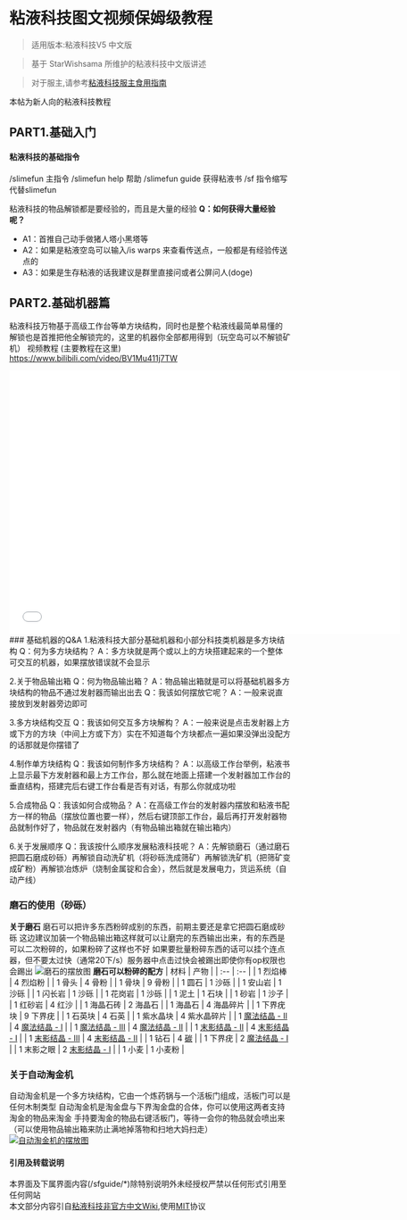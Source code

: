 #  粘液科技图文视频保姆级教程

> 适用版本:粘液科技V5 中文版

> 基于 StarWishsama 所维护的粘液科技中文版讲述

> 对于服主,请参考[粘液科技服主食用指南](https://www.mcbbs.net/thread-1479857-1-1.html)

本帖为新人向的粘液科技教程


## PART1.基础入门

#### 粘液科技的基础指令
/slimefun 主指令
/slimefun help 帮助
/slimefun guide 获得粘液书
/sf 指令缩写代替slimefun

粘液科技的物品解锁都是要经验的，而且是大量的经验
**Q：如何获得大量经验呢？**
- A1：首推自己动手做猪人塔小黑塔等
- A2：如果是粘液空岛可以输入/is warps 来查看传送点，一般都是有经验传送点的
- A3：如果是生存粘液的话我建议是群里直接问或者公屏问人(doge)
## PART2.基础机器篇

粘液科技万物基于高级工作台等单方块结构，同时也是整个粘液线最简单易懂的
解锁也是首推把他全解锁完的，这里的机器你全部都用得到（玩空岛可以不解锁矿机）
视频教程 (主要教程在这里)
https://www.bilibili.com/video/BV1Mu411j7TW
<iframe src="//player.bilibili.com/player.html?aid=av530675462&bvid=BV1Mu411j7TW&cid=395043780&page=1" scrolling="no" border="0" frameborder="no" framespacing="0" allowfullscreen="true" width="700px" height="472px"> </iframe>
### 基础机器的Q&A
1.粘液科技大部分基础机器和小部分科技类机器是多方块结构
Q：何为多方块结构？
A：多方块就是两个或以上的方块搭建起来的一个整体可交互的机器，如果摆放错误就不会显示

2.关于物品输出箱
Q：何为物品输出箱？
A：物品输出箱就是可以将基础机器多方块结构的物品不通过发射器而输出出去
Q：我该如何摆放它呢？
A：一般来说直接放到发射器旁边即可

3.多方块结构交互
Q：我该如何交互多方块解构？
A：一般来说是点击发射器上方或下方的方块（中间上方或下方）实在不知道每个方块都点一遍如果没弹出没配方的话那就是你摆错了

4.制作单方块结构
Q：我该如何制作多方块结构？
A：以高级工作台举例，粘液书上显示最下方发射器和最上方工作台，那么就在地面上搭建一个发射器加工作台的垂直结构，搭建完后右键工作台看是否有对话，有那么你就成功啦

5.合成物品
Q：我该如何合成物品？
A：在高级工作台的发射器内摆放和粘液书配方一样的物品（摆放位置也要一样），然后右键顶部工作台，最后再打开发射器物品就制作好了，物品就在发射器内（有物品输出箱就在输出箱内）

6.关于发展顺序
Q：我该按什么顺序发展粘液科技呢？
A：先解锁磨石（通过磨石把圆石磨成砂砾）再解锁自动洗矿机（将砂砾洗成筛矿）再解锁洗矿机（把筛矿变成矿粉）再解锁冶炼炉（烧制金属锭和合金），然后就是发展电力，货运系统（自动产线）
### 磨石的使用（砂砾）
**关于磨石**
磨石可以把许多东西粉碎成别的东西，前期主要还是拿它把圆石磨成砂砾
这边建议加装一个物品输出箱这样就可以让磨完的东西输出出来，有的东西是可以二次粉碎的，如果粉碎了这样也不好
如果要批量粉碎东西的话可以挂个连点器，但不要太过快（通常20下/s）服务器中点击过快会被踢出即使你有op权限也会踢出
![磨石的摆放图](https://s21.ax1x.com/2024/04/27/pkiP1Wq.png)
**磨石可以粉碎的配方**
| 材料 | 产物 |
| :-- | :-- |
| 1 烈焰棒 | 4 烈焰粉 |
| 1 骨头 | 4 骨粉 |
| 1 骨块 | 9 骨粉 |
| 1 圆石 | 1 沙砾 |
| 1 安山岩 | 1 沙砾 |
| 1 闪长岩 | 1 沙砾 |
| 1 花岗岩 | 1 沙砾 |
| 1 泥土 | 1 石块 |
| 1 砂岩 | 1 沙子 |
| 1 红砂岩 | 4 红沙 |
| 1 海晶石砖 | 2 海晶石 |
| 1 海晶石 | 4 海晶碎片 |
| 1 下界疣块 | 9 下界疣 |
| 1 石英块 | 4 石英 |
| 1 紫水晶块 | 4 紫水晶碎片 |
| 1 [魔法结晶 - II](/Lumps) | 4 [魔法结晶 - I](/Lumps) |
| 1 [魔法结晶 - III](/Lumps) | 4 [魔法结晶 - II](/Lumps) |
| 1 [末影结晶 - II](/Lumps) | 4 [末影结晶 - I](/Lumps) |
| 1 [末影结晶 - III](/Lumps) | 4 [末影结晶 - II](/Lumps) |
| 1 钻石 | 4 [碳](/Carbon) |
| 1 下界疣 | 2 [魔法结晶 - I](/Lumps) |
| 1 末影之眼 | 2 [末影结晶 - I](/Lumps) |
| 1 小麦 | 1 小麦粉 |
### 关于自动淘金机
自动淘金机是一个多方块结构，它由一个炼药锅与一个活板门组成，活板门可以是任何木制类型
自动淘金机是淘金盘与下界淘金盘的合体，你可以使用这两者支持淘金的物品来淘金
手持要淘金的物品右键活板门，等待一会你的物品就会喷出来（可以使用物品输出箱来防止满地掉落物和扫地大妈扫走）
[![自动淘金机的摆放图](https://cdn.jsdelivr.net/gh/Slimefun/Wiki@master/images/multiblock-automated-panning-machine.png "自动淘金机的摆放图")](https://cdn.jsdelivr.net/gh/Slimefun/Wiki@master/images/multiblock-automated-panning-machine.png "自动淘金机的摆放图")




<!-- tabs:start -->
#### **引用及转载说明**  
本界面及下属界面内容(/sfguide/\*)除特别说明外未经授权严禁以任何形式引用至任何网站  
本文部分内容引自[粘液科技非官方中文Wiki](https://slimefun-wiki.guizhanss.cn/),使用[MIT](https://kkgithub.com/SlimefunGuguProject/Slimefun-Wiki/blob/master/LICENSE)协议  
<!-- tabs:end -->
